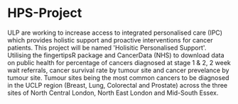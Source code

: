 # HPS-Project
ULP are working to increase access to integrated personalised care (IPC) which provides holistic support and proactive interventions for cancer patients. This project will be named 'Holisitic Personalised Support'.
Utilising the fingertipsR package and CancerData (NHS) to download data on public health for percentage of cancers diagnosed at stage 1 & 2, 2 week wait referrals, cancer survival rate by tumour site and cancer prevelance by tumour site. Tumour sites being the most common cancers to be diagnosed in the UCLP region (Breast, Lung, Colorectal and Prostate) across the three sites of North Central London, North East London and Mid-South Essex.
